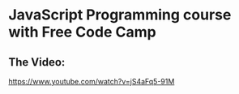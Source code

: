 # JavaScript Programming course with Free Code Camp

## The Video:
https://www.youtube.com/watch?v=jS4aFq5-91M

